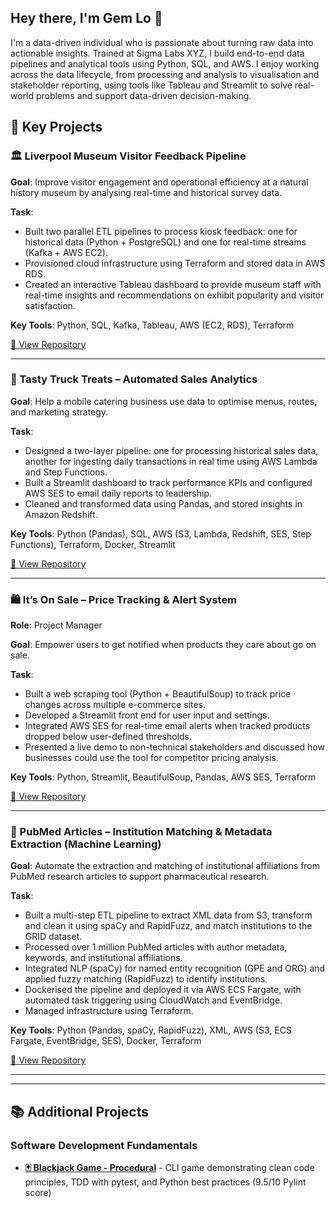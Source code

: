 ## Hey there, I'm Gem Lo 👋

I'm a data-driven individual who is passionate about turning raw data into actionable insights. Trained at Sigma Labs XYZ, I build end-to-end data pipelines and analytical tools using Python, SQL, and AWS. I enjoy working across the data lifecycle, from processing and analysis to visualisation and stakeholder reporting, using tools like Tableau and Streamlit to solve real-world problems and support data-driven decision-making.

## 🎯 Key Projects

### 🏛 Liverpool Museum Visitor Feedback Pipeline
**Goal**: Improve visitor engagement and operational efficiency at a natural history museum by analysing real-time and historical survey data.

**Task**:
- Built two parallel ETL pipelines to process kiosk feedback: one for historical data (Python + PostgreSQL) and one for real-time streams (Kafka + AWS EC2).
- Provisioned cloud infrastructure using Terraform and stored data in AWS RDS.
- Created an interactive Tableau dashboard to provide museum staff with real-time insights and recommendations on exhibit popularity and visitor satisfaction.

**Key Tools**: Python, SQL, Kafka, Tableau, AWS (EC2, RDS), Terraform

[🔗 View Repository](https://github.com/gem09lo/Liverpool-Museum-of-Natural-History-LMNH-Project) 

---

### 🍔 Tasty Truck Treats – Automated Sales Analytics
**Goal**: Help a mobile catering business use data to optimise menus, routes, and marketing strategy.

**Task**:
- Designed a two-layer pipeline: one for processing historical sales data, another for ingesting daily transactions in real time using AWS Lambda and Step Functions.
- Built a Streamlit dashboard to track performance KPIs and configured AWS SES to email daily reports to leadership.
- Cleaned and transformed data using Pandas, and stored insights in Amazon Redshift.

**Key Tools**: Python (Pandas), SQL, AWS (S3, Lambda, Redshift, SES, Step Functions), Terraform, Docker, Streamlit

[🔗 View Repository](https://github.com/gem09lo/T3-Trucks-Project) 

---

### 🛍️ It’s On Sale – Price Tracking & Alert System
**Role**: Project Manager 

**Goal**: Empower users to get notified when products they care about go on sale.

**Task**:
- Built a web scraping tool (Python + BeautifulSoup) to track price changes across multiple e-commerce sites.
- Developed a Streamlit front end for user input and settings.
- Integrated AWS SES for real-time email alerts when tracked products dropped below user-defined thresholds.
- Presented a live demo to non-technical stakeholders and discussed how businesses could use the tool for competitor pricing analysis.

**Key Tools**: Python, Streamlit, BeautifulSoup, Pandas, AWS SES, Terraform

[🔗 View Repository](https://github.com/gem09lo/PriceSlashTrack) 

---

### 🧬 PubMed Articles – Institution Matching & Metadata Extraction (Machine Learning)
**Goal**: Automate the extraction and matching of institutional affiliations from PubMed research articles to support pharmaceutical research.

**Task**:
- Built a multi-step ETL pipeline to extract XML data from S3, transform and clean it using spaCy and RapidFuzz, and match institutions to the GRID dataset.
- Processed over 1 million PubMed articles with author metadata, keywords, and institutional affiliations.
- Integrated NLP (spaCy) for named entity recognition (GPE and ORG) and applied fuzzy matching (RapidFuzz) to identify institutions.
- Dockerised the pipeline and deployed it via AWS ECS Fargate, with automated task triggering using CloudWatch and EventBridge.
- Managed infrastructure using Terraform.

**Key Tools**: Python (Pandas, spaCy, RapidFuzz), XML, AWS (S3, ECS Fargate, EventBridge, SES), Docker, Terraform

[🔗 View Repository](https://github.com/gem09lo/PubMed-Articles) 


--- 
--- 

## 📚 Additional Projects

### Software Development Fundamentals
- **[🃏 Blackjack Game - Procedural](https://github.com/gem09lo/Blackjack-Game)** - CLI game demonstrating clean code principles, TDD with pytest, and Python best practices (9.5/10 Pylint score)
